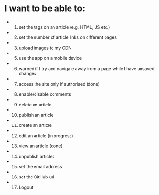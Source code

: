 # I want to be able to: 
* 01. set the tags on an article (e.g. HTML, JS etc.)
* 02. set the number of article links on different pages
* 03. upload images to my CDN
* 05. use the app on a mobile device
* 06. warned if I try and navigate away from a page while I have unsaved changes
* 07. access the site only if authorised (done)
* 08. enable/disable comments
* 09. delete an article
* 10. publish an article
* 11. create an article
* 12. edit an article (in progress)
* 13. view an article (done)
* 14. unpublish articles
* 15. set the email address
* 16. set the GitHub url
* 17. Logout

